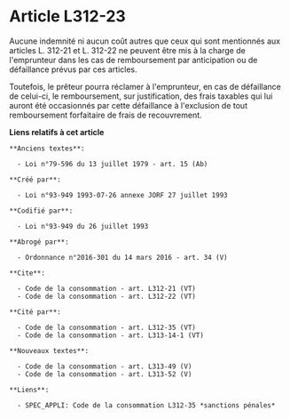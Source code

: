 # Article L312-23

Aucune indemnité ni aucun coût autres que ceux qui sont mentionnés aux articles L. 312-21 et L. 312-22 ne peuvent être mis à
la charge de l'emprunteur dans les cas de remboursement par anticipation ou de défaillance prévus par ces articles.

Toutefois, le prêteur pourra réclamer à l'emprunteur, en cas de défaillance de celui-ci, le remboursement, sur justification,
des frais taxables qui lui auront été occasionnés par cette défaillance à l'exclusion de tout remboursement forfaitaire de
frais de recouvrement.

**Liens relatifs à cet article**

	**Anciens textes**:

	  - Loi n°79-596 du 13 juillet 1979 - art. 15 (Ab)

	**Créé par**:

	  - Loi n°93-949 1993-07-26 annexe JORF 27 juillet 1993

	**Codifié par**:

	  - Loi n°93-949 du 26 juillet 1993

	**Abrogé par**:

	  - Ordonnance n°2016-301 du 14 mars 2016 - art. 34 (V)

	**Cite**:

	  - Code de la consommation - art. L312-21 (VT)
	  - Code de la consommation - art. L312-22 (VT)

	**Cité par**:

	  - Code de la consommation - art. L312-35 (VT)
	  - Code de la consommation - art. L313-14-1 (VT)

	**Nouveaux textes**:

	  - Code de la consommation - art. L313-49 (V)
	  - Code de la consommation - art. L313-52 (V)

	**Liens**:

	  - SPEC_APPLI: Code de la consommation L312-35 *sanctions pénales*
